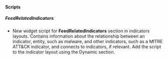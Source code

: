 #### Scripts
##### FeedRelatedIndicators
- New widget script for **FeedRelatedIndicators** section in indicators layouts. Contains information about the relationship between an indicator, entity, such as malware, and other indicators, such as a MITRE ATT&CK indicator, and connects to indicators, if relevant. Add the script to the indicator layout using the Dynamic section.
